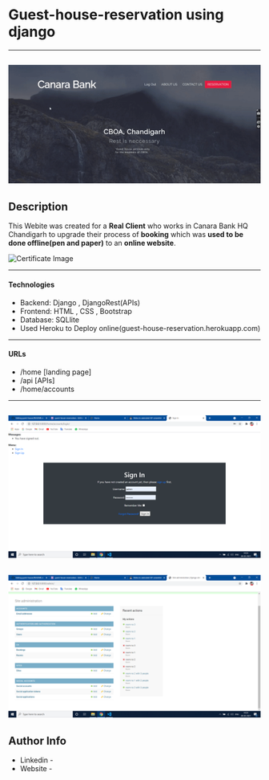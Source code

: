 # Guest-house-reservation using django
---
![grab-landing-page](https://github.com/Rajat-zee/guest-house/blob/final/Images/gif.gif)
---


## Description

This Webite was created for a **Real Client** who works in Canara Bank HQ Chandigarh to upgrade their process of
**booking** which was **used to be done offline(pen and paper)** to an **online website**.

![Certificate Image](project-image-url)

---

#### Technologies

- Backend: Django , DjangoRest(APIs)
- Frontend: HTML , CSS , Bootstrap
- Database: SQLlite
- Used Heroku to Deploy online(guest-house-reservation.herokuapp.com)

---

#### URLs

- /home [landing page]
- /api  [APIs]
- /home/accounts

---
![Project Image](https://github.com/Rajat-zee/guest-house/blob/final/Images/img1.png)
---
![Project Image](https://github.com/Rajat-zee/guest-house/blob/final/Images/img2.png)
---

## Author Info

- Linkedin - 
- Website - 

